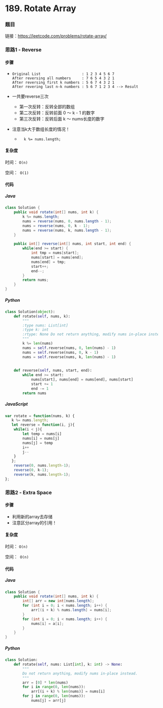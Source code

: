 

# 189. Rotate Array

### 题目

链接：https://leetcode.com/problems/rotate-array/



### 思路1 - Reverse

#### 步骤

- ```
  Original List                   : 1 2 3 4 5 6 7
  After reversing all numbers     : 7 6 5 4 3 2 1
  After reversing first k numbers : 5 6 7 4 3 2 1
  After revering last n-k numbers : 5 6 7 1 2 3 4 --> Result
  ```

- 一共要reverse三次
  - 第一次反转：反转全部的数组
  - 第二次反转：反转前面 0 ～ k - 1 的数字
  - 第三次反转：反转后面 k ～ nums长度的数字
- 注意当k大于数组长度的情况！
  - ```  k %= nums.length;```



#### 复杂度

时间： `O(n)`

空间：` O(1)`



#### 代码

##### Java

```java
class Solution {
    public void rotate(int[] nums, int k) {
        k %= nums.length;
        nums = reverse(nums, 0, nums.length - 1);
        nums = reverse(nums, 0, k - 1);
        nums = reverse(nums, k, nums.length - 1);        
    }
    
    public int[] reverse(int[] nums, int start, int end) {
        while(end >= start) {
            int tmp = nums[start];
            nums[start] = nums[end];
            nums[end] = tmp;
            start++;
            end--;
        }
        return nums;
    }
}
```



##### Python

```python
class Solution(object):
    def rotate(self, nums, k):
        """
        :type nums: List[int]
        :type k: int
        :rtype: None Do not return anything, modify nums in-place instead.
        """
        k %= len(nums)
        nums = self.reverse(nums, 0, len(nums) - 1)
        nums = self.reverse(nums, 0, k - 1)
        nums = self.reverse(nums, k, len(nums) - 1)
        
    
    def reverse(self, nums, start, end):
        while end >= start:
            nums[start], nums[end] = nums[end], nums[start]
            start += 1
            end -= 1
        return nums
```



##### JavaScript

```javascript
var rotate = function(nums, k) {
   k %= nums.length;
   let reverse = function(i, j){
    while(i < j){
        let temp = nums[i]
        nums[i] = nums[j]
        nums[j] = temp
        i++
        j--
    }
   };
    reverse(0, nums.length-1);
    reverse(0, k-1);
    reverse(k, nums.length-1);
};
```



### 思路2 - Extra Space

#### 步骤

- 利用新的array去存储
- 注意区分array的引用！



#### 复杂度

时间： `O(n)`

空间：` O(n)`



#### 代码

##### Java

```java
class Solution {
    public void rotate(int[] nums, int k) {
        int[] arr = new int[nums.length];
        for (int i = 0; i < nums.length; i++) {
            arr[(i + k) % nums.length] = nums[i];
        }
        for (int i = 0; i < nums.length; i++) {
            nums[i] = a[i];
        }
    }
}
```



##### Python

```python
class Solution:
    def rotate(self, nums: List[int], k: int) -> None:
        """
        Do not return anything, modify nums in-place instead.
        """
        arr = [0] * len(nums)
        for i in range(0, len(nums)):
            arr[(i + k) % len(nums)] = nums[i] 
        for j in range(0, len(nums)):
            nums[j] = arr[j]
```


